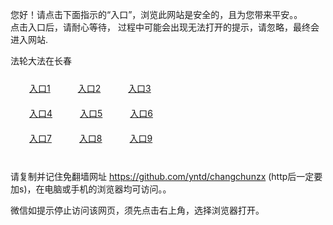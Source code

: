 您好！请点击下面指示的“入口”，浏览此网站是安全的，且为您带来平安。。 <br/>
点击入口后，请耐心等待， 过程中可能会出现无法打开的提示，请忽略，最终会进入网站. </br>

法轮大法在长春<br/>
<div style="padding:10px"><a style="margin:20px" target="_blank" href="https://dp8sw1ai3joqa.cloudfront.net/2Qpsp?lyyza" id="ccLink1" rel="nofollow">入口1</a> <a target="_blank" style="margin:20px" href="https://d1zcbt55afd84k.cloudfront.net/2Qpsp?eamquc" id="ccLink2" rel="nofollow">入口2</a> <a style="margin:20px" target="_blank" href="https://d2qad7d2w3v5ex.cloudfront.net/2Qpsp?nvjrhxdz" id="ccLink3" rel="nofollow">入口3</a></div>

<div style="padding:10px" ><a style="margin:20px" target="_blank" href="https://dp8sw1ai3joqa.cloudfront.net/2Qpsp?lyyza" id="ccLink4" rel="nofollow">入口4</a> <a style="margin:20px" href="https://d1zcbt55afd84k.cloudfront.net/2Qpsp?eamquc" target="_blank" id="ccLink5" rel="nofollow">入口5</a> <a style="margin:20px" href="https://d2qad7d2w3v5ex.cloudfront.net/2Qpsp?nvjrhxdz" target="_blank" id="ccLink6" rel="nofollow">入口6</a></div>

<div style="padding:10px"><a style="margin:20px" target="_blank" href="https://dp8sw1ai3joqa.cloudfront.net/2Qpsp?lyyza" id="ccLink7" rel="nofollow">入口7</a> <a style="margin:20px" href="https://d1zcbt55afd84k.cloudfront.net/2Qpsp?eamquc" target="_blank" id="ccLink8" rel="nofollow">入口8</a> <a style="margin:20px" target="_blank" href="https://d2qad7d2w3v5ex.cloudfront.net/2Qpsp?nvjrhxdz" id="ccLink9" rel="nofollow">入口9</a></div>

<br/>



请复制并记住免翻墙网址 https://github.com/yntd/changchunzx (http后一定要加s)，在电脑或手机的浏览器均可访问。。<br/>

微信如提示停止访问该网页，须先点击右上角，选择浏览器打开。
